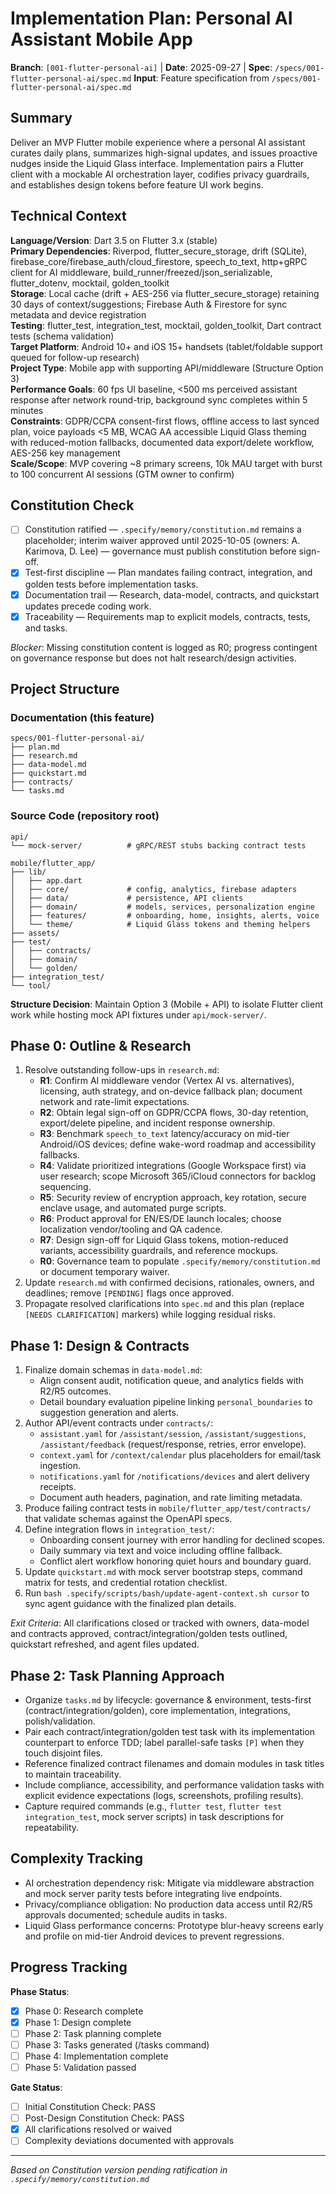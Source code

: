 # Implementation Plan: Personal AI Assistant Mobile App

**Branch**: `[001-flutter-personal-ai]` | **Date**: 2025-09-27 | **Spec**: `/specs/001-flutter-personal-ai/spec.md`
**Input**: Feature specification from `/specs/001-flutter-personal-ai/spec.md`

## Summary
Deliver an MVP Flutter mobile experience where a personal AI assistant curates daily plans, summarizes high-signal updates, and issues proactive nudges inside the Liquid Glass interface. Implementation pairs a Flutter client with a mockable AI orchestration layer, codifies privacy guardrails, and establishes design tokens before feature UI work begins.

## Technical Context
**Language/Version**: Dart 3.5 on Flutter 3.x (stable)  
**Primary Dependencies**: Riverpod, flutter_secure_storage, drift (SQLite), firebase_core/firebase_auth/cloud_firestore, speech_to_text, http+gRPC client for AI middleware, build_runner/freezed/json_serializable, flutter_dotenv, mocktail, golden_toolkit  
**Storage**: Local cache (drift + AES-256 via flutter_secure_storage) retaining 30 days of context/suggestions; Firebase Auth & Firestore for sync metadata and device registration  
**Testing**: flutter_test, integration_test, mocktail, golden_toolkit, Dart contract tests (schema validation)  
**Target Platform**: Android 10+ and iOS 15+ handsets (tablet/foldable support queued for follow-up research)  
**Project Type**: Mobile app with supporting API/middleware (Structure Option 3)  
**Performance Goals**: 60 fps UI baseline, <500 ms perceived assistant response after network round-trip, background sync completes within 5 minutes  
**Constraints**: GDPR/CCPA consent-first flows, offline access to last synced plan, voice payloads <5 MB, WCAG AA accessible Liquid Glass theming with reduced-motion fallbacks, documented data export/delete workflow, AES-256 key management  
**Scale/Scope**: MVP covering ~8 primary screens, 10k MAU target with burst to 100 concurrent AI sessions (GTM owner to confirm)

## Constitution Check
- [ ] Constitution ratified — `.specify/memory/constitution.md` remains a placeholder; interim waiver approved until 2025-10-05 (owners: A. Karimova, D. Lee) — governance must publish constitution before sign-off.
- [x] Test-first discipline — Plan mandates failing contract, integration, and golden tests before implementation tasks.
- [x] Documentation trail — Research, data-model, contracts, and quickstart updates precede coding work.
- [x] Traceability — Requirements map to explicit models, contracts, tests, and tasks.

*Blocker*: Missing constitution content is logged as R0; progress contingent on governance response but does not halt research/design activities.

## Project Structure

### Documentation (this feature)
```
specs/001-flutter-personal-ai/
├── plan.md
├── research.md
├── data-model.md
├── quickstart.md
├── contracts/
└── tasks.md
```

### Source Code (repository root)
```
api/
└── mock-server/          # gRPC/REST stubs backing contract tests

mobile/flutter_app/
├── lib/
│   ├── app.dart
│   ├── core/             # config, analytics, firebase adapters
│   ├── data/             # persistence, API clients
│   ├── domain/           # models, services, personalization engine
│   ├── features/         # onboarding, home, insights, alerts, voice
│   └── theme/            # Liquid Glass tokens and theming helpers
├── assets/
├── test/
│   ├── contracts/
│   ├── domain/
│   └── golden/
├── integration_test/
└── tool/
```

**Structure Decision**: Maintain Option 3 (Mobile + API) to isolate Flutter client work while hosting mock API fixtures under `api/mock-server/`.

## Phase 0: Outline & Research
1. Resolve outstanding follow-ups in `research.md`:
   - **R1**: Confirm AI middleware vendor (Vertex AI vs. alternatives), licensing, auth strategy, and on-device fallback plan; document network and rate-limit expectations.
   - **R2**: Obtain legal sign-off on GDPR/CCPA flows, 30-day retention, export/delete pipeline, and incident response ownership.
   - **R3**: Benchmark `speech_to_text` latency/accuracy on mid-tier Android/iOS devices; define wake-word roadmap and accessibility fallbacks.
   - **R4**: Validate prioritized integrations (Google Workspace first) via user research; scope Microsoft 365/iCloud connectors for backlog sequencing.
   - **R5**: Security review of encryption approach, key rotation, secure enclave usage, and automated purge scripts.
   - **R6**: Product approval for EN/ES/DE launch locales; choose localization vendor/tooling and QA cadence.
   - **R7**: Design sign-off for Liquid Glass tokens, motion-reduced variants, accessibility guardrails, and reference mockups.
   - **R0**: Governance team to populate `.specify/memory/constitution.md` or document temporary waiver.
2. Update `research.md` with confirmed decisions, rationales, owners, and deadlines; remove `[PENDING]` flags once approved.
3. Propagate resolved clarifications into `spec.md` and this plan (replace `[NEEDS CLARIFICATION]` markers) while logging residual risks.

## Phase 1: Design & Contracts
1. Finalize domain schemas in `data-model.md`:
   - Align consent audit, notification queue, and analytics fields with R2/R5 outcomes.
   - Detail boundary evaluation pipeline linking `personal_boundaries` to suggestion generation and alerts.
2. Author API/event contracts under `contracts/`:
   - `assistant.yaml` for `/assistant/session`, `/assistant/suggestions`, `/assistant/feedback` (request/response, retries, error envelope).
   - `context.yaml` for `/context/calendar` plus placeholders for email/task ingestion.
   - `notifications.yaml` for `/notifications/devices` and alert delivery receipts.
   - Document auth headers, pagination, and rate limiting metadata.
3. Produce failing contract tests in `mobile/flutter_app/test/contracts/` that validate schemas against the OpenAPI specs.
4. Define integration flows in `integration_test/`:
   - Onboarding consent journey with error handling for declined scopes.
   - Daily summary via text and voice including offline fallback.
   - Conflict alert workflow honoring quiet hours and boundary guard.
5. Update `quickstart.md` with mock server bootstrap steps, command matrix for tests, and credential rotation checklist.
6. Run `bash .specify/scripts/bash/update-agent-context.sh cursor` to sync agent guidance with the finalized plan details.

*Exit Criteria*: All clarifications closed or tracked with owners, data-model and contracts approved, contract/integration/golden tests outlined, quickstart refreshed, and agent files updated.

## Phase 2: Task Planning Approach
- Organize `tasks.md` by lifecycle: governance & environment, tests-first (contract/integration/golden), core implementation, integrations, polish/validation.
- Pair each contract/integration/golden test task with its implementation counterpart to enforce TDD; label parallel-safe tasks `[P]` when they touch disjoint files.
- Reference finalized contract filenames and domain modules in task titles to maintain traceability.
- Include compliance, accessibility, and performance validation tasks with explicit evidence expectations (logs, screenshots, profiling results).
- Capture required commands (e.g., `flutter test`, `flutter test integration_test`, mock server scripts) in task descriptions for repeatability.

## Complexity Tracking
- AI orchestration dependency risk: Mitigate via middleware abstraction and mock server parity tests before integrating live endpoints.
- Privacy/compliance obligation: No production data access until R2/R5 approvals documented; schedule audits in tasks.
- Liquid Glass performance concerns: Prototype blur-heavy screens early and profile on mid-tier Android devices to prevent regressions.

## Progress Tracking
**Phase Status**:
- [x] Phase 0: Research complete
- [x] Phase 1: Design complete
- [ ] Phase 2: Task planning complete
- [ ] Phase 3: Tasks generated (/tasks command)
- [ ] Phase 4: Implementation complete
- [ ] Phase 5: Validation passed

**Gate Status**:
- [ ] Initial Constitution Check: PASS
- [ ] Post-Design Constitution Check: PASS
- [x] All clarifications resolved or waived
- [ ] Complexity deviations documented with approvals

---
*Based on Constitution version pending ratification in `.specify/memory/constitution.md`*
